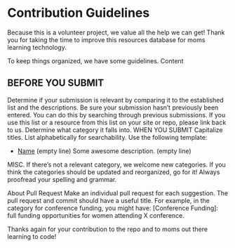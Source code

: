 # Contribution Guidelines
Because this is a volunteer project, we value all the help we can get! Thank you for taking the time to improve this resources database for moms learning technology.


To keep things organized, we have some guidelines.
 Content
## BEFORE YOU SUBMIT
Determine if your submission is relevant by comparing it to the established list and the descriptions.
Be sure your submission hasn’t previously been entered. You can do this by searching through previous submissions.
If you use this list or a resource from this list on your site or repo, please link back to us.
Determine what category it falls into.
WHEN YOU SUBMIT
Capitalize titles.
List alphabetically for searchability.
Use the following template:
 - [Name](link)
(empty line)
    Some awesome description.
(empty line)


MISC.
If there’s not a relevant category, we welcome new categories.
If you think the categories should be updated and reorganized, go for it!
Always proofread your spelling and grammar.

About Pull Request
Make an individual pull request for each suggestion.
The pull request and commit should have a useful title. For example, in the category for conference funding,  you might have:  [Conference Funding]: full funding opportunities for women attending X conference.

Thanks again for your contribution to the repo and to moms out there learning to code!
